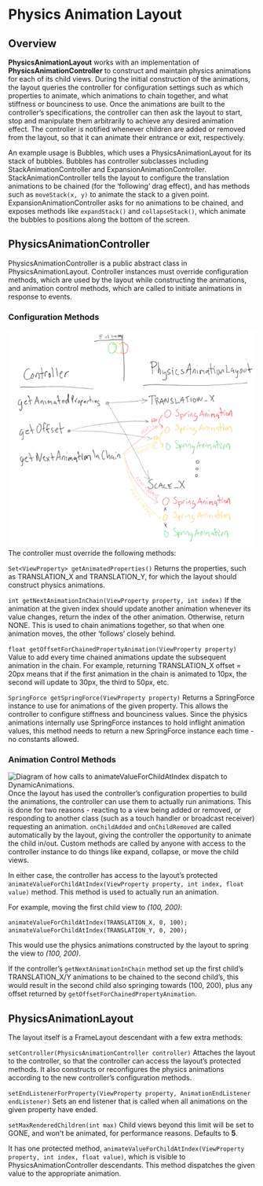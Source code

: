 # Physics Animation Layout

## Overview
**PhysicsAnimationLayout** works with an implementation of **PhysicsAnimationController** to construct and maintain physics animations for each of its child views. During the initial construction of the animations, the layout queries the controller for configuration settings such as which properties to animate, which animations to chain together, and what stiffness or bounciness to use. Once the animations are built to the controller’s specifications, the controller can then ask the layout to start, stop and manipulate them arbitrarily to achieve any desired animation effect. The controller is notified whenever children are added or removed from the layout, so that it can animate their entrance or exit, respectively.

An example usage is Bubbles, which uses a PhysicsAnimationLayout for its stack of bubbles. Bubbles has controller subclasses including StackAnimationController and ExpansionAnimationController. StackAnimationController tells the layout to configure the translation animations to be chained (for the ‘following’ drag effect), and has methods such as ```moveStack(x, y)``` to animate the stack to a given point. ExpansionAnimationController asks for no animations to be chained, and exposes methods like ```expandStack()``` and ```collapseStack()```, which animate the bubbles to positions along the bottom of the screen.

## PhysicsAnimationController
PhysicsAnimationController is a public abstract class in PhysicsAnimationLayout. Controller instances must override configuration methods, which are used by the layout while constructing the animations, and animation control methods, which are called to initiate animations in response to events.

### Configuration Methods
![Diagram of how animations are configured using the controller's configuration methods.](physics-animation-layout-config-methods.png)
The controller must override the following methods:

```Set<ViewProperty> getAnimatedProperties()```
Returns the properties, such as TRANSLATION_X and TRANSLATION_Y, for which the layout should construct physics animations.

```int getNextAnimationInChain(ViewProperty property, int index)```
If the animation at the given index should update another animation whenever its value changes, return the index of the other animation. Otherwise, return NONE. This is used to chain animations together, so that when one animation moves, the other ‘follows’ closely behind.

```float getOffsetForChainedPropertyAnimation(ViewProperty property)```
Value to add every time chained animations update the subsequent animation in the chain. For example, returning TRANSLATION_X offset = 20px means that if the first animation in the chain is animated to 10px, the second will update to 30px, the third to 50px, etc.

```SpringForce getSpringForce(ViewProperty property)```
Returns a SpringForce instance to use for animations of the given property. This allows the controller to configure stiffness and bounciness values. Since the physics animations internally use SpringForce instances to hold inflight animation values, this method needs to return a new SpringForce instance each time - no constants allowed.

### Animation Control Methods
![Diagram of how calls to animateValueForChildAtIndex dispatch to DynamicAnimations.](physics-animation-layout-control-methods.png)
Once the layout has used the controller’s configuration properties to build the animations, the controller can use them to actually run animations. This is done for two reasons - reacting to a view being added or removed, or responding to another class (such as a touch handler or broadcast receiver) requesting an animation. ```onChildAdded``` and ```onChildRemoved``` are called automatically by the layout, giving the controller the opportunity to animate the child in/out. Custom methods are called by anyone with access to the controller instance to do things like expand, collapse, or move the child views.

In either case, the controller has access to the layout’s protected ```animateValueForChildAtIndex(ViewProperty property, int index, float value)``` method. This method is used to actually run an animation.

For example, moving the first child view to *(100, 200)*:

```
animateValueForChildAtIndex(TRANSLATION_X, 0, 100);
animateValueForChildAtIndex(TRANSLATION_Y, 0, 200);
```

This would use the physics animations constructed by the layout to spring the view to *(100, 200)*.

If the controller’s ```getNextAnimationInChain``` method set up the first child’s TRANSLATION_X/Y animations to be chained to the second child’s, this would result in the second child also springing towards (100, 200), plus any offset returned by ```getOffsetForChainedPropertyAnimation```.

## PhysicsAnimationLayout
The layout itself is a FrameLayout descendant with a few extra methods:

```setController(PhysicsAnimationController controller)```
Attaches the layout to the controller, so that the controller can access the layout’s protected methods. It also constructs or reconfigures the physics animations according to the new controller’s configuration methods.

```setEndListenerForProperty(ViewProperty property, AnimationEndListener endListener)```
Sets an end listener that is called when all animations on the given property have ended.

```setMaxRenderedChildren(int max)```
Child views beyond this limit will be set to GONE, and won't be animated, for performance reasons. Defaults to **5**.

It has one protected method, ```animateValueForChildAtIndex(ViewProperty property, int index, float value)```, which is visible to PhysicsAnimationController descendants. This method dispatches the given value to the appropriate animation.